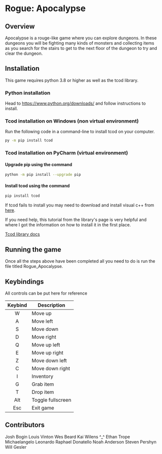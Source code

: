 # Rogue: Apocalypse

## Overview

Apocalypse is a rouge-like game where you can explore dungeons. In these dungeons you will be fighting many kinds of monsters and collecting items as you search for the stairs to get to the next floor of the dungeon to try and clear the dungeon.

## Installation

This game requires python 3.8 or higher as well as the tcod library.

### Python installation

Head to <https://www.python.org/downloads/> and follow instructions to install.

### Tcod installation on Windows (non virtual environment)

Run the following code in a command-line to install tcod on your computer.

```bash
py -m pip install tcod
```

### Tcod installation on PyCharm (virtual environment)

#### Upgrade pip using the command

```bash
python -m pip install --upgrade pip
```

#### Install tcod using the command

```bash
pip install tcod
```

If tcod fails to install you may need to download and install visual c++ from [here](https://support.microsoft.com/en-us/help/2977003/the-latest-supported-visual-c-downloads).

If you need help, this tutorial from the library's page is very helpful and where I got the information on how to install it in the first place.

[Tcod library docs](https://python-tcod.readthedocs.io/en/latest/installation.html)

## Running the game

Once all the steps above have been completed all you need to do is run the file titled Rogue_Apocalypse.

## Keybindings

All controls can be put here for reference  

| Keybind       | Description |
|:-------------:|-------------|
|       W       | Move up     |
|       A       | Move left   |
|       S       | Move down   |
|       D       | Move right  |
|       Q       | Move up left|
|       E       | Move up right|
|       Z       | Move down left|
|       C       | Move down right|
|       I       | Inventory   |
|       G       | Grab item   |
|       T       | Drop item   |
|       Alt     | Toggle fullscreen|
|       Esc     | Exit game   |

## Contributors

Josh Bogin
Louis Vinton
Wes Beard
Kai Wilens ^_^
Ethan Trope   
Michaelangelo Leonardo Raphael Donatello
Noah Anderson
Steven Pershyn
Will Gesler
